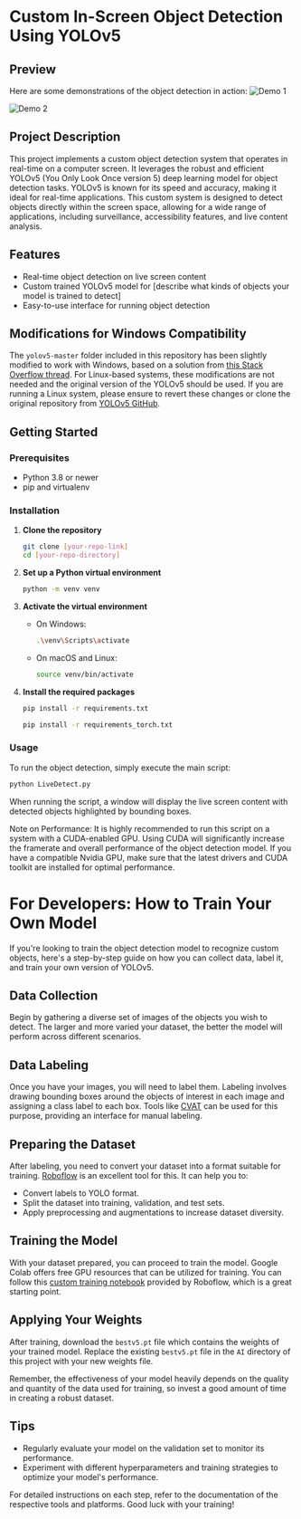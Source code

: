 # Custom In-Screen Object Detection Using YOLOv5
## Preview

Here are some demonstrations of the object detection in action:
![Demo 1](https://github.com/uoRetr0/Zombie-Detector/blob/main/Demo%201.gif)

![Demo 2]()

## Project Description
This project implements a custom object detection system that operates in real-time on a computer screen. It leverages the robust and efficient YOLOv5 (You Only Look Once version 5) deep learning model for object detection tasks. YOLOv5 is known for its speed and accuracy, making it ideal for real-time applications. This custom system is designed to detect objects directly within the screen space, allowing for a wide range of applications, including surveillance, accessibility features, and live content analysis.

## Features
- Real-time object detection on live screen content
- Custom trained YOLOv5 model for [describe what kinds of objects your model is trained to detect]
- Easy-to-use interface for running object detection

## Modifications for Windows Compatibility
The `yolov5-master` folder included in this repository has been slightly modified to work with Windows, based on a solution from [this Stack Overflow thread](https://stackoverflow.com/questions/57286486/i-cant-load-my-model-because-i-cant-put-a-posixpath). For Linux-based systems, these modifications are not needed and the original version of the YOLOv5 should be used. If you are running a Linux system, please ensure to revert these changes or clone the original repository from [YOLOv5 GitHub](https://github.com/ultralytics/yolov5).

## Getting Started

### Prerequisites
- Python 3.8 or newer
- pip and virtualenv

### Installation

1. **Clone the repository**
    ```sh
    git clone [your-repo-link]
    cd [your-repo-directory]
    ```

2. **Set up a Python virtual environment**
    ```sh
    python -m venv venv
    ```

3. **Activate the virtual environment**
    - On Windows:
        ```sh
        .\venv\Scripts\activate
        ```
    - On macOS and Linux:
        ```sh
        source venv/bin/activate
        ```

4. **Install the required packages**
    ```sh
    pip install -r requirements.txt
    ```
    ```sh
    pip install -r requirements_torch.txt
    ```

### Usage

To run the object detection, simply execute the main script:

```sh
python LiveDetect.py
```
When running the script, a window will display the live screen content with detected objects highlighted by bounding boxes.

Note on Performance: It is highly recommended to run this script on a system with a CUDA-enabled GPU. Using CUDA will significantly increase the framerate and overall performance of the object detection model. If you have a compatible Nvidia GPU, make sure that the latest drivers and CUDA toolkit are installed for optimal performance.

# For Developers: How to Train Your Own Model

If you're looking to train the object detection model to recognize custom objects, here's a step-by-step guide on how you can collect data, label it, and train your own version of YOLOv5.

## Data Collection
Begin by gathering a diverse set of images of the objects you wish to detect. The larger and more varied your dataset, the better the model will perform across different scenarios.

## Data Labeling
Once you have your images, you will need to label them. Labeling involves drawing bounding boxes around the objects of interest in each image and assigning a class label to each box. Tools like [CVAT](https://github.com/openvinotoolkit/cvat) can be used for this purpose, providing an interface for manual labeling.

## Preparing the Dataset
After labeling, you need to convert your dataset into a format suitable for training. [Roboflow](https://roboflow.com/) is an excellent tool for this. It can help you to:
- Convert labels to YOLO format.
- Split the dataset into training, validation, and test sets.
- Apply preprocessing and augmentations to increase dataset diversity.

## Training the Model
With your dataset prepared, you can proceed to train the model. Google Colab offers free GPU resources that can be utilized for training. You can follow this [custom training notebook](https://colab.research.google.com/github/roboflow-ai/yolov5-custom-training-tutorial/blob/main/yolov5-custom-training.ipynb) provided by Roboflow, which is a great starting point.

## Applying Your Weights
After training, download the `bestv5.pt` file which contains the weights of your trained model. Replace the existing `bestv5.pt` file in the `AI` directory of this project with your new weights file.

Remember, the effectiveness of your model heavily depends on the quality and quantity of the data used for training, so invest a good amount of time in creating a robust dataset.

## Tips
- Regularly evaluate your model on the validation set to monitor its performance.
- Experiment with different hyperparameters and training strategies to optimize your model's performance.

For detailed instructions on each step, refer to the documentation of the respective tools and platforms. Good luck with your training!
